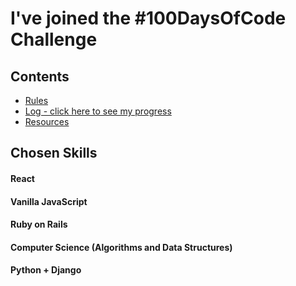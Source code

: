 # I've joined the #100DaysOfCode Challenge

## Contents

* [Rules](rules.md)
* [Log - click here to see my progress](log.md)
* [Resources](resources.md)

## Chosen Skills

#### React
#### Vanilla JavaScript
#### Ruby on Rails
#### Computer Science (Algorithms and Data Structures)
#### Python + Django

